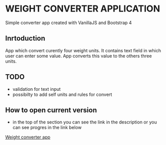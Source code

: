 # WEIGHT CONVERTER APPLICATION
Simple converter app created with VanillaJS and Bootstrap 4
## Inrtoduction
App which convert curently four weight units. It contains text field in which user can enter some value. App converts this value to the others three units. 
## TODO

- validation for text input
- possibilty to add self units and rules for convert

## How to open current version

- in the top of the section you can see the link in the description or you can see progres in the link below

[Weight converter app](https://simon125.github.io/weight-converter-app/)